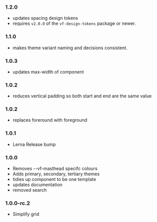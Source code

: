 ### 1.2.0

- updates spacing design tokens
- requires `v2.0.0` of the `vf-design-tokens` package or newer.

### 1.1.0

- makes theme variant naming and decisions consistent.

### 1.0.3

- updates max-width of component

### 1.0.2

- reduces vertical padding so both start and end are the same value

### 1.0.2

- replaces foreround with foreground

### 1.0.1

- Lerna Release bump

### 1.0.0

- Removes --vf-masthead specifc colours
- Adds primary, secondary, tertiary themes
- tidies up component to be one template
- updates documentation
- removed search

### 1.0.0-rc.2

- Simplify grid
